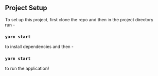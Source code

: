 ## Project Setup

To set up this project, first clone the repo and then in the project directory run - 

### `yarn start`

to install dependencies and then - 

### `yarn start`

to run the application!